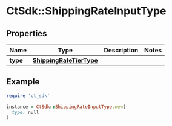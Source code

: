 # CtSdk::ShippingRateInputType

## Properties

| Name | Type | Description | Notes |
| ---- | ---- | ----------- | ----- |
| **type** | [**ShippingRateTierType**](ShippingRateTierType.md) |  |  |

## Example

```ruby
require 'ct_sdk'

instance = CtSdk::ShippingRateInputType.new(
  type: null
)
```

